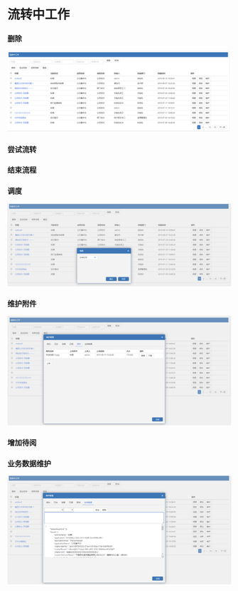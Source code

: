 # 流转中工作

### 删除

![](../.gitbook/assets/image%20%28143%29.png)

### 尝试流转

### 结束流程

### 调度

![](../.gitbook/assets/image%20%2841%29.png)

### 维护附件

![](../.gitbook/assets/image%20%2865%29.png)

### 增加待阅

### 业务数据维护

![](../.gitbook/assets/image%20%2849%29.png)

